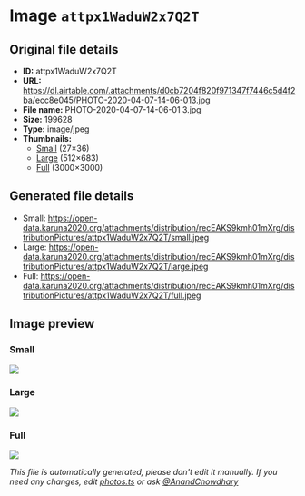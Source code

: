 # Image `attpx1WaduW2x7Q2T`

## Original file details

- **ID:** attpx1WaduW2x7Q2T
- **URL:** https://dl.airtable.com/.attachments/d0cb7204f820f971347f7446c5d4f2ba/ecc8e045/PHOTO-2020-04-07-14-06-013.jpg
- **File name:** PHOTO-2020-04-07-14-06-01 3.jpg
- **Size:** 199628
- **Type:** image/jpeg
- **Thumbnails:**
  - [Small](https://dl.airtable.com/.attachmentThumbnails/306d9562a97851622401d5148ba16fba/45ed081b) (27×36)
  - [Large](https://dl.airtable.com/.attachmentThumbnails/ef827236d122e078f18cca62f0aff6f8/638a43c9) (512×683)
  - [Full](https://dl.airtable.com/.attachmentThumbnails/1c575406b1b7b72a69c5c657e9cfa607/3d271707) (3000×3000)

## Generated file details

- Small: https://open-data.karuna2020.org/attachments/distribution/recEAKS9kmh01mXrg/distributionPictures/attpx1WaduW2x7Q2T/small.jpeg
- Large: https://open-data.karuna2020.org/attachments/distribution/recEAKS9kmh01mXrg/distributionPictures/attpx1WaduW2x7Q2T/large.jpeg
- Full: https://open-data.karuna2020.org/attachments/distribution/recEAKS9kmh01mXrg/distributionPictures/attpx1WaduW2x7Q2T/full.jpeg

## Image preview

### Small

![](https://open-data.karuna2020.org/attachments/distribution/recEAKS9kmh01mXrg/distributionPictures/attpx1WaduW2x7Q2T/small.jpeg)

### Large

![](https://open-data.karuna2020.org/attachments/distribution/recEAKS9kmh01mXrg/distributionPictures/attpx1WaduW2x7Q2T/large.jpeg)

### Full

![](https://open-data.karuna2020.org/attachments/distribution/recEAKS9kmh01mXrg/distributionPictures/attpx1WaduW2x7Q2T/full.jpeg)

_This file is automatically generated, please don't edit it manually. If you need any changes, edit [photos.ts](/photos.ts) or ask [@AnandChowdhary](https://github.com/AnandChowdhary)_
